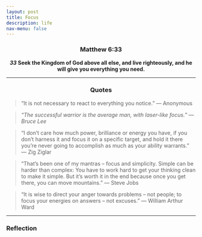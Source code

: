```yaml
---
layout: post
title: Focus
description: life
nav-menu: false
---
```


<center> 
    <h3> Matthew 6:33 </h3>
        <b>
            <b><i>33</i></b> Seek the Kingdom of God above all else, and live righteously, and he will give you everything you need.
        </b>
</center>

<hr>

<center><h3>Quotes</h3></center>

> “It is not necessary to react to everything you notice.” — Anonymous

> *“The successful warrior is the average man, with laser-like focus.” — Bruce Lee*

> “I don’t care how much power, brilliance or energy you have, if you don’t harness it and focus it on a specific target, and hold it there you’re never going to accomplish as much as your ability warrants.” — Zig Ziglar

> “That’s been one of my mantras – focus and simplicity. Simple can be harder than complex: You have to work hard to get your thinking clean to make it simple. But it’s worth it in the end because once you get there, you can move mountains.” — Steve Jobs

> “It is wise to direct your anger towards problems – not people; to focus your energies on answers – not excuses.” — William Arthur Ward

<hr>

### Reflection

